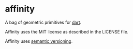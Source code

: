 affinity
========

A bag of geometric primitives for [dart](http://www.dartlang.org/).

Affinity uses the MIT license as described in the LICENSE file.

Affinity uses [semantic versioning](http://semver.org/).
